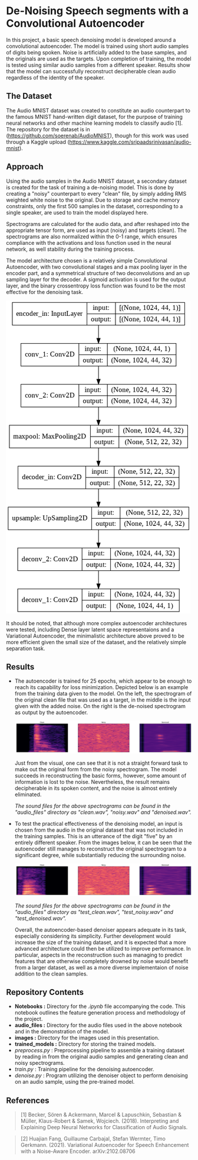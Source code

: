 # De-Noising Speech segments with a Convolutional Autoencoder

In this project, a basic speech denoising model is developed around a convolutional autoencoder. The model is trained using short audio samples of digits being spoken. Noise is artificially added to the base samples, and the originals are used as the targets. Upon completion of training, the model is tested using similar audio samples from a different speaker. Results show that the model can successfully reconstruct decipherable clean audio regardless of the identity of the speaker.

## The Dataset

The Audio MNIST dataset was created to constitute an audio counterpart to the famous MNIST hand-written digit dataset, for the purpose of training neural networks and other machine learning models to classify audio [1]. The repository for the dataset is in (https://github.com/soerenab/AudioMNIST), though for this work was used through a Kaggle upload (https://www.kaggle.com/sripaadsrinivasan/audio-mnist). 

## Approach

Using the audio samples in the Audio MNIST dataset, a secondary dataset is created for the task of training a de-noising model. 
This is done by creating a "noisy" counterpart to every "clean" file, by simply adding RMS weighted white noise to the original.
Due to storage and cache memory constraints, only the first 500 samples in the dataset, corresponding to a single speaker, are used to train the model displayed here.

Spectrograms are calculated for the audio data, and after reshaped into the appropriate tensor form, are used as input (noisy) and targets (clean). The spectrograms are also normalized within the 0-1 range, which ensures compliance with the activations and loss function used in the neural network, as well stability during the training process.

The model architecture chosen is a relatively simple Convolutional Autoencoder, with two convolutional stages and a max pooling layer in the encoder part, and a symmetrical structure of two deconvolutions and an up sampling layer for the decoder. A sigmoid activation is used for the output layer, and the binary crossentropy loss function was found to be the most effective for the denoising task.

![alt text](https://github.com/N11K6/Speech_DeNoiser_AE/blob/main/images/autoencoder_schem.png?raw=true)

It should be noted, that although more complex autoencoder architectures were tested, including Dense layer latent space representaions and a Variational Autoencoder, the minimalistic architecture above proved to be more efficient given the small size of the dataset, and the relatively simple separation task.

## Results

* The autoencoder is trained for 25 epochs, which appear to be enough to reach its capability for loss minimization. Depicted below is an example from the training data given to the model. On the left, the spectrogram of the original clean file that was used as a target, in the middle is the input given with the added noise. On the right is the de-noised spectrogram as output by the autoencoder.

  ![alt text](https://github.com/N11K6/Speech_DeNoiser_AE/blob/main/images/train_spectrograms.png?raw=true)

  Just from the visual, one can see that it is not a straight forward task to make out the original form from the noisy spectrogram. The model succeeds in reconstructing the basic forms, however, some amount of information is lost to the noise. Nevertheless, the result remains decipherable in its spoken content, and the noise is almost entirely eliminated.

  *The sound files for the above spectrograms can be found in the "audio_files" directory as "clean.wav", "noisy.wav" and "denoised.wav".*

* To test the practical effectiveness of the denoising model, an input is chosen from the audio in the original dataset that was not included in the training samples. This is an utterance of the digit "five" by an entirely different speaker. From the images below, it can be seen that the autoencoder still manages to reconstruct the original spectrogram to a significant degree, while substantially reducing the surrounding noise.

  ![alt text](https://github.com/N11K6/Speech_DeNoiser_AE/blob/main/images/test_spectrograms.png?raw=true)
  
  *The sound files for the above spectrograms can be found in the "audio_files" directory as "test_clean.wav", "test_noisy.wav" and "test_denoised.wav".*
  
  Overall, the autoencoder-based denoiser appears adequate in its task, especially considering its simplicity. Further development would increase the size of the training dataset, and it is expected that a more advanced architecture could then be utilized to improve performance. In particular, aspects in the reconstruction such as managing to predict features that are otherwise completely drowned by noise would benefit from a larger dataset, as well as a more diverse implementaion of noise addition to the clean samples.
  
## Repository Contents

* **Notebooks :** Directory for the *.ipynb* file accompanying the code. This notebook outlines the feature generation process and methodology of the project.
* **audio_files :** Directory for the audio files used in the above notebook and in the demonstration of the model.
* **images :** Directory for the images used in this presentation.
* **trained_models :** Directory for storing the trained models.
* *preprocess.py* : Preprocessing pipeline to assemble a training dataset by reading in from the original audio samples and generating clean and noisy spectrograms.
* *train.py* : Training pipeline for the denoising autoencoder.
* *denoise.py* : Program utilizing the denoiser object to perform denoising on an audio sample, using the pre-trained model.

## References

> [1] Becker, Sören & Ackermann, Marcel & Lapuschkin, Sebastian & Müller, Klaus-Robert & Samek, Wojciech. (2018). Interpreting and Explaining Deep Neural Networks for Classification of Audio Signals. 

> [2] Huajian Fang, Guillaume Carbajal, Stefan Wermter, Timo Gerkmann. (2021). Variational Autoencoder for Speech Enhancement with a Noise-Aware Encoder. arXiv:2102.08706
